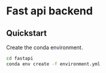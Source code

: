 # Fast api backend


## Quickstart
Create the conda environment.
```sh
cd fastapi
conda env create -f environment.yml
```
